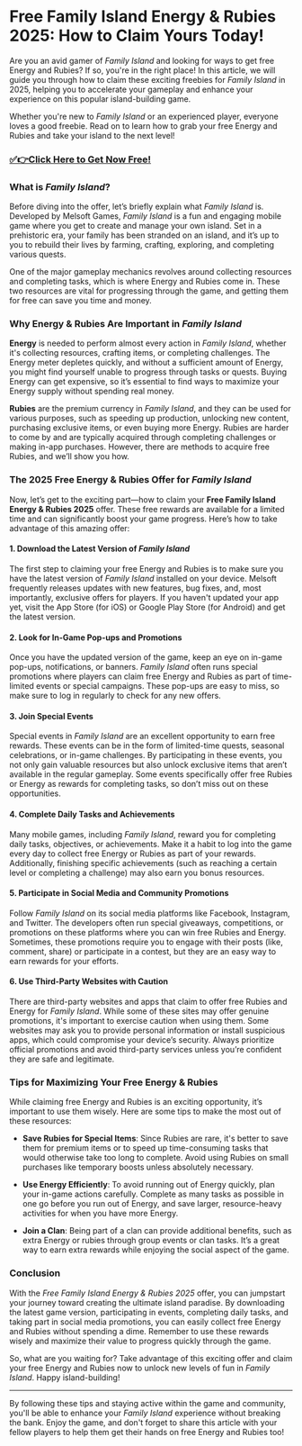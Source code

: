 # Free Family Island Energy & Rubies 2025: How to Claim Yours Today!

Are you an avid gamer of *Family Island* and looking for ways to get free Energy and Rubies? If so, you're in the right place! In this article, we will guide you through how to claim these exciting freebies for *Family Island* in 2025, helping you to accelerate your gameplay and enhance your experience on this popular island-building game.

Whether you're new to *Family Island* or an experienced player, everyone loves a good freebie. Read on to learn how to grab your free Energy and Rubies and take your island to the next level!

### [✅👉Click Here to Get Now Free!](https://freerewards.xyz/family/island/)

### What is *Family Island*?

Before diving into the offer, let’s briefly explain what *Family Island* is. Developed by Melsoft Games, *Family Island* is a fun and engaging mobile game where you get to create and manage your own island. Set in a prehistoric era, your family has been stranded on an island, and it’s up to you to rebuild their lives by farming, crafting, exploring, and completing various quests.

One of the major gameplay mechanics revolves around collecting resources and completing tasks, which is where Energy and Rubies come in. These two resources are vital for progressing through the game, and getting them for free can save you time and money.

### Why Energy & Rubies Are Important in *Family Island*

**Energy** is needed to perform almost every action in *Family Island*, whether it's collecting resources, crafting items, or completing challenges. The Energy meter depletes quickly, and without a sufficient amount of Energy, you might find yourself unable to progress through tasks or quests. Buying Energy can get expensive, so it’s essential to find ways to maximize your Energy supply without spending real money.

**Rubies** are the premium currency in *Family Island*, and they can be used for various purposes, such as speeding up production, unlocking new content, purchasing exclusive items, or even buying more Energy. Rubies are harder to come by and are typically acquired through completing challenges or making in-app purchases. However, there are methods to acquire free Rubies, and we’ll show you how.

### The 2025 Free Energy & Rubies Offer for *Family Island*

Now, let’s get to the exciting part—how to claim your **Free Family Island Energy & Rubies 2025** offer. These free rewards are available for a limited time and can significantly boost your game progress. Here’s how to take advantage of this amazing offer:

#### 1. **Download the Latest Version of *Family Island***
The first step to claiming your free Energy and Rubies is to make sure you have the latest version of *Family Island* installed on your device. Melsoft frequently releases updates with new features, bug fixes, and, most importantly, exclusive offers for players. If you haven't updated your app yet, visit the App Store (for iOS) or Google Play Store (for Android) and get the latest version.

#### 2. **Look for In-Game Pop-ups and Promotions**
Once you have the updated version of the game, keep an eye on in-game pop-ups, notifications, or banners. *Family Island* often runs special promotions where players can claim free Energy and Rubies as part of time-limited events or special campaigns. These pop-ups are easy to miss, so make sure to log in regularly to check for any new offers.

#### 3. **Join Special Events**
Special events in *Family Island* are an excellent opportunity to earn free rewards. These events can be in the form of limited-time quests, seasonal celebrations, or in-game challenges. By participating in these events, you not only gain valuable resources but also unlock exclusive items that aren’t available in the regular gameplay. Some events specifically offer free Rubies or Energy as rewards for completing tasks, so don’t miss out on these opportunities.

#### 4. **Complete Daily Tasks and Achievements**
Many mobile games, including *Family Island*, reward you for completing daily tasks, objectives, or achievements. Make it a habit to log into the game every day to collect free Energy or Rubies as part of your rewards. Additionally, finishing specific achievements (such as reaching a certain level or completing a challenge) may also earn you bonus resources.

#### 5. **Participate in Social Media and Community Promotions**
Follow *Family Island* on its social media platforms like Facebook, Instagram, and Twitter. The developers often run special giveaways, competitions, or promotions on these platforms where you can win free Rubies and Energy. Sometimes, these promotions require you to engage with their posts (like, comment, share) or participate in a contest, but they are an easy way to earn rewards for your efforts.

#### 6. **Use Third-Party Websites with Caution**
There are third-party websites and apps that claim to offer free Rubies and Energy for *Family Island*. While some of these sites may offer genuine promotions, it's important to exercise caution when using them. Some websites may ask you to provide personal information or install suspicious apps, which could compromise your device’s security. Always prioritize official promotions and avoid third-party services unless you’re confident they are safe and legitimate.

### Tips for Maximizing Your Free Energy & Rubies

While claiming free Energy and Rubies is an exciting opportunity, it’s important to use them wisely. Here are some tips to make the most out of these resources:

- **Save Rubies for Special Items**: Since Rubies are rare, it's better to save them for premium items or to speed up time-consuming tasks that would otherwise take too long to complete. Avoid using Rubies on small purchases like temporary boosts unless absolutely necessary.
  
- **Use Energy Efficiently**: To avoid running out of Energy quickly, plan your in-game actions carefully. Complete as many tasks as possible in one go before you run out of Energy, and save larger, resource-heavy activities for when you have more Energy.

- **Join a Clan**: Being part of a clan can provide additional benefits, such as extra Energy or rubies through group events or clan tasks. It’s a great way to earn extra rewards while enjoying the social aspect of the game.

### Conclusion

With the *Free Family Island Energy & Rubies 2025* offer, you can jumpstart your journey toward creating the ultimate island paradise. By downloading the latest game version, participating in events, completing daily tasks, and taking part in social media promotions, you can easily collect free Energy and Rubies without spending a dime. Remember to use these rewards wisely and maximize their value to progress quickly through the game.

So, what are you waiting for? Take advantage of this exciting offer and claim your free Energy and Rubies now to unlock new levels of fun in *Family Island*. Happy island-building!

---

By following these tips and staying active within the game and community, you'll be able to enhance your *Family Island* experience without breaking the bank. Enjoy the game, and don't forget to share this article with your fellow players to help them get their hands on free Energy and Rubies too!
